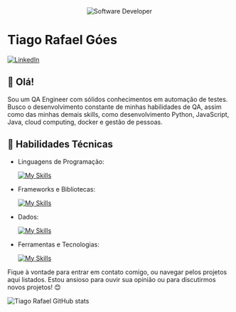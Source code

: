 <div align="center">
  <img src="https://i.pinimg.com/originals/0f/25/e4/0f25e4668c1c7740b5ed41835339d67f.gif" alt="Software Developer">
</div>

# Tiago Rafael Góes

[![LinkedIn](https://img.shields.io/badge/LinkedIn-Tiago-blue?logo=linkedin)](https://www.linkedin.com/in/tiagorafaelgoes/)

## 👋 Olá!

Sou um QA Engineer com sólidos conhecimentos em automação de testes. Busco o desenvolvimento constante de minhas habilidades de QA, assim como das minhas demais skills, como desenvolvimento Python, JavaScript, Java, cloud computing, docker e gestão de pessoas.

## 🚀 Habilidades Técnicas

- Linguagens de Programação: 

    [![My Skills](https://skillicons.dev/icons?i=java,javascript,python)](https://skillicons.dev)
- Frameworks e Bibliotecas: 

    [![My Skills](https://skillicons.dev/icons?i=fastapi,cypress)](https://skillicons.dev)
- Dados: 

    [![My Skills](https://skillicons.dev/icons?i=mysql,mongo)](https://skillicons.dev)
- Ferramentas e Tecnologias: 

    [![My Skills](https://skillicons.dev/icons?i=git,github,visualstudio,pycharm,postman,gherkin,docker)](https://skillicons.dev)

Fique à vontade para entrar em contato comigo, ou navegar pelos projetos aqui listados. Estou ansioso para ouvir sua opinião ou para discutirmos novos projetos! 😊

![Tiago Rafael GitHub stats](https://github-readme-stats-git-masterrstaa-rickstaa.vercel.app/api/top-langs/?username=Tiago-Verde&bg_color=000&border_color=30A3DC&title_color=E94D5F&text_color=FFF)

